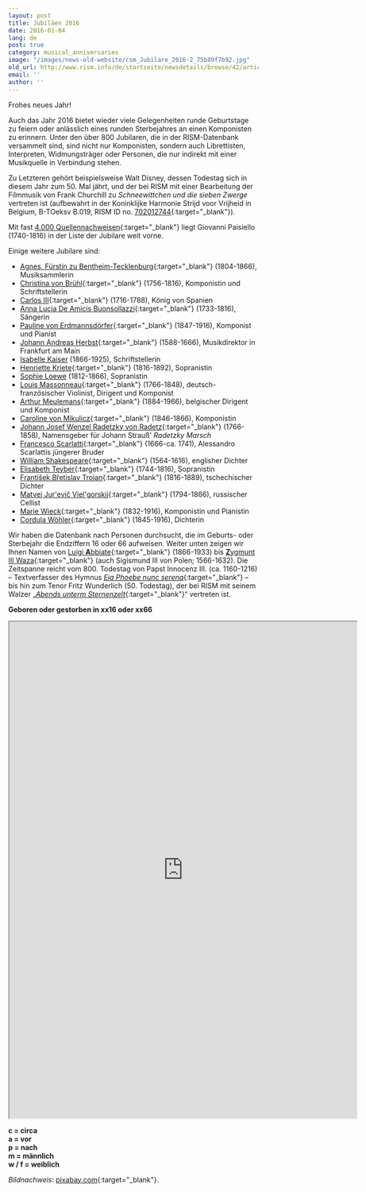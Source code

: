 ```yaml
---
layout: post
title: Jubiläen 2016
date: 2016-01-04
lang: de
post: true
category: musical_anniversaries
image: "/images/news-old-website/csm_Jubilare_2016-2_75b89f7b92.jpg"
old_url: http://www.rism.info/de/startseite/newsdetails/browse/42/article/64/musical-anniversaries-in-2016.html
email: ''
author: ''
---
```


Frohes neues Jahr!

Auch das Jahr 2016 bietet wieder viele Gelegenheiten runde Geburtstage zu feiern oder anlässlich eines runden Sterbejahres an einen Komponisten zu erinnern. Unter den über 800 Jubilaren, die in der RISM-Datenbank versammelt sind, sind nicht nur Komponisten, sondern auch Librettisten, Interpreten, Widmungsträger oder Personen, die nur indirekt mit einer Musikquelle in Verbindung stehen.


Zu Letzteren gehört beispielsweise Walt Disney, dessen Todestag sich in diesem Jahr zum 50. Mal jährt, und der bei RISM mit einer Bearbeitung der Filmmusik von Frank Churchill zu _Schneewittchen und die sieben Zwerge_ vertreten ist (aufbewahrt in der Koninklijke Harmonie Strijd voor Vrijheid in Belgium, B-TOeksv B.019, RISM ID no. [702012744](https://opac.rism.info/search?id=702012744){:target="_blank"}).


Mit fast [4.000 Quellennachweisen](https://opac.rism.info/search?View=rism&author=Giovanni+Paisiello){:target="_blank"} liegt Giovanni Paisiello (1740-1816) in der Liste der Jubilare weit vorne.


Einige weitere Jubilare sind:

- [Agnes, Fürstin zu Bentheim-Tecklenburg](https://opac.rism.info/metaopac/search?View=rism&q=189529342){:target="_blank"} (1804-1866), Musiksammlerin
- [Christina von Brühl](https://opac.rism.info/metaopac/search?View=rism&q=116750715){:target="_blank"} (1756-1816), Komponistin und Schriftstellerin
- [Carlos III](https://opac.rism.info/metaopac/search?View=rism&q=118925059){:target="_blank"} (1716-1788), König von Spanien
- [Anna Lucia De Amicis Buonsollazzi](https://opac.rism.info/metaopac/search?View=rism&q=Buonsollazzi){:target="_blank"} (1733-1816), Sängerin
- [Pauline von Erdmannsdörfer](https://opac.rism.info/metaopac/search?View=rism&q=116531460){:target="_blank"} (1847-1916), Komponist und Pianist
- [Johann Andreas Herbst](https://opac.rism.info/search?View=rism&author=123936993){:target="_blank"} (1588-1666), Musikdirektor in Frankfurt am Main
- [Isabelle Kaiser](https://opac.rism.info/metaopac/search?View=rism&q=116026650 "external-link-new-window") (1866-1925), Schriftstellerin
- [Henriette Kriete](https://opac.rism.info/metaopac/search?View=rism&q=116545992){:target="_blank"} (1816-1892), Sopranistin
- [Sophie Loewe](https://opac.rism.info/metaopac/search?View=rism&q=117037621 "external-link-new-window") (1812-1866), Sopranistin
- [Louis Massonneau](https://opac.rism.info/search?View=rism&author=116836415){:target="_blank"} (1766-1848), deutsch-französischer Violinist, Dirigent und Komponist
- [Arthur Meulemans](https://opac.rism.info/search?View=rism&author=120905477){:target="_blank"} (1884-1966), belgischer Dirigent und Komponist
- [Caroline von Mikulicz](https://opac.rism.info/metaopac/search?View=rism&q=Caroline+von+Mikulicz){:target="_blank"} (1846-1866), Komponistin
- [Johann Josef Wenzel Radetzky von Radetz](https://opac.rism.info/metaopac/search?View=rism&q=Radetzky){:target="_blank"} (1766-1858), Namensgeber für Johann Strauß' _Radetzky Marsch_
- [Francesco Scarlatti](https://opac.rism.info/search?View=rism&author=131748688){:target="_blank"} (1666-ca. 1741), Alessandro Scarlattis jüngerer Bruder
- [William Shakespeare](https://opac.rism.info/metaopac/search?View=rism&q=William+Shakespeare){:target="_blank"} (1564-1616), englisher Dichter
- [Elisabeth Teyber](https://opac.rism.info/metaopac/search?View=rism&q=131976281){:target="_blank"} (1744-1816), Sopranistin
- [František Břetislav Trojan](https://opac.rism.info/metaopac/search?View=rism&q=Franti%C5%A1ek+B%C5%99etislav+Trojan){:target="_blank"} (1816-1889), tschechischer Dichter
- [Matvej Jur'evič Viel'gorskij](https://opac.rism.info/metaopac/search?View=rism&q=118982044){:target="_blank"} (1794-1866), russischer Cellist
- [Marie Wieck](https://opac.rism.info/metaopac/search?View=rism&q=117346748){:target="_blank"} (1832-1916), Komponistin und Pianistin
- [Cordula Wöhler](https://opac.rism.info/metaopac/search?View=rism&q=136125425){:target="_blank"} (1845-1916), Dichterin

Wir haben die Datenbank nach Personen durchsucht, die im Geburts- oder Sterbejahr die Endziffern 16 oder 66 aufweisen. Weiter unten zeigen wir Ihnen Namen von [Luigi **A**bbiate](https://opac.rism.info/search?View=rism&author=Luigi+Abbiate){:target="_blank"} (1866-1933) bis [**Z**ygmunt III Waza](https://opac.rism.info/search?id=452507522){:target="_blank"} (auch Sigismund III von Polen; 1566-1632). Die Zeitspanne reicht vom 800. Todestag von Papst Innocenz III. (ca. 1160-1216) – Textverfasser des Hymnus [_Eia Phoebe nunc serena_](https://opac.rism.info/search?id=454000421){:target="_blank"} – bis hin zum Tenor Fritz Wunderlich (50. Todestag), der bei RISM mit seinem Walzer „[_Abends unterm Sternenzelt_](https://opac.rism.info/search?id=457000441){:target="_blank"}“ vertreten ist.


**Geboren oder gestorben in xx16 oder xx66**

<iframe src="https://docs.google.com/spreadsheets/d/e/2PACX-1vQahst97oF2XJaZsne_AVViXJTN2WXP9gjZ50Sk41A8KzQNKOdQ5AmZXV30w6afbVBKP90KEy0vsQKI/pubhtml?widget=true&headers=false" width="700" height="1000"></iframe>


**c = circa\
a = vor\
p = nach\
m = männlich\
w / f = weiblich**

_Bildnachweis_: [pixabay.com](https://pixabay.com/de/illustrations/jahreswechsel-2016-jahreswende-936219/){:target="_blank"}.
